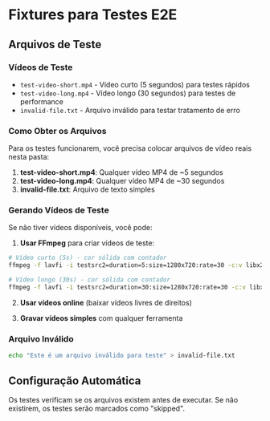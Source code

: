 # Fixtures para Testes E2E

## Arquivos de Teste

### Vídeos de Teste
- `test-video-short.mp4` - Vídeo curto (5 segundos) para testes rápidos
- `test-video-long.mp4` - Vídeo longo (30 segundos) para testes de performance
- `invalid-file.txt` - Arquivo inválido para testar tratamento de erro

### Como Obter os Arquivos

Para os testes funcionarem, você precisa colocar arquivos de vídeo reais nesta pasta:

1. **test-video-short.mp4**: Qualquer vídeo MP4 de ~5 segundos
2. **test-video-long.mp4**: Qualquer vídeo MP4 de ~30 segundos
3. **invalid-file.txt**: Arquivo de texto simples

### Gerando Vídeos de Teste

Se não tiver vídeos disponíveis, você pode:

1. **Usar FFmpeg** para criar vídeos de teste:
```bash
# Vídeo curto (5s) - cor sólida com contador
ffmpeg -f lavfi -i testsrc2=duration=5:size=1280x720:rate=30 -c:v libx264 test-video-short.mp4

# Vídeo longo (30s) - cor sólida com contador
ffmpeg -f lavfi -i testsrc2=duration=30:size=1280x720:rate=30 -c:v libx264 test-video-long.mp4
```

2. **Usar vídeos online** (baixar vídeos livres de direitos)

3. **Gravar vídeos simples** com qualquer ferramenta

### Arquivo Inválido
```bash
echo "Este é um arquivo inválido para teste" > invalid-file.txt
```

## Configuração Automática

Os testes verificam se os arquivos existem antes de executar. Se não existirem, os testes serão marcados como "skipped". 